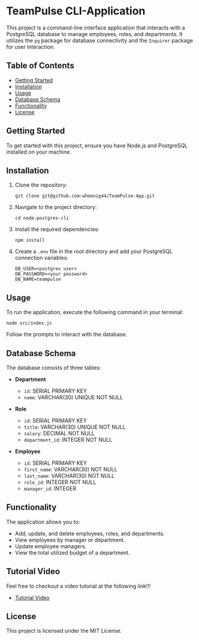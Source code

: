 # TeamPulse CLI-Application

This project is a command-line interface application that interacts with a PostgreSQL database to manage employees, roles, and departments. It utilizes the `pg` package for database connectivity and the `Inquirer` package for user interaction.

## Table of Contents

- [Getting Started](#getting-started)
- [Installation](#installation)
- [Usage](#usage)
- [Database Schema](#database-schema)
- [Functionality](#functionality)
- [License](#license)

## Getting Started

To get started with this project, ensure you have Node.js and PostgreSQL installed on your machine.

## Installation

1. Clone the repository:
   ```
   git clone git@github.com:whoenig44/TeamPulse-App.git
   ```
2. Navigate to the project directory:
   ```
   cd node-postgres-cli
   ```
3. Install the required dependencies:
   ```
   npm install
   ```
4. Create a `.env` file in the root directory and add your PostgreSQL connection variables:
   ```
   DB_USER=<postgres user>
   DB_PASSWORD=<your password>
   DB_NAME=teampulse
   ```

## Usage

To run the application, execute the following command in your terminal:
```
node src/index.js
```

Follow the prompts to interact with the database.

## Database Schema

The database consists of three tables:

- **Department**
  - `id`: SERIAL PRIMARY KEY
  - `name`: VARCHAR(30) UNIQUE NOT NULL

- **Role**
  - `id`: SERIAL PRIMARY KEY
  - `title`: VARCHAR(30) UNIQUE NOT NULL
  - `salary`: DECIMAL NOT NULL
  - `department_id`: INTEGER NOT NULL

- **Employee**
  - `id`: SERIAL PRIMARY KEY
  - `first_name`: VARCHAR(30) NOT NULL
  - `last_name`: VARCHAR(30) NOT NULL
  - `role_id`: INTEGER NOT NULL
  - `manager_id`: INTEGER

## Functionality

The application allows you to:

- Add, update, and delete employees, roles, and departments.
- View employees by manager or department.
- Update employee managers.
- View the total utilized budget of a department.

## Tutorial Video

Feel free to checkout a video tutorial at the following link!!!

- [Tutorial Video](https://drive.google.com/file/d/1gzh_X8cdb8A-HTrT6KfslK1_jqnTLyQk/view)

## License

This project is licensed under the MIT License.